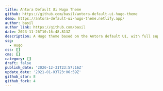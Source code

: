 ```yaml
---
title: Antora Default Ui Hugo Theme
github: https://github.com/basil/antora-default-ui-hugo-theme
demo: https://antora-default-ui-hugo-theme.netlify.app/
author: basil
author_link: https://github.com/basil
date: 2023-11-26T10:16:48.813Z
description: A Hugo theme based on the Antora default UI, with full support for Asciidoctor
ssg:
  - Hugo
css: []
cms: []
category: []
draft: false
publish_date: '2020-12-31T23:57:16Z'
update_date: '2021-01-03T23:06:59Z'
github_star: 8
github_fork: 4
---
```

